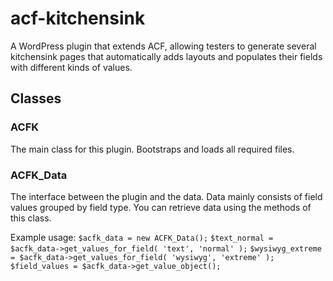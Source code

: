 # acf-kitchensink

A WordPress plugin that extends ACF, allowing testers to generate several kitchensink pages that automatically adds layouts and populates their fields with different kinds of values.

## Classes

### ACFK

The main class for this plugin. Bootstraps and loads all required files.

### ACFK_Data

The interface between the plugin and the data. Data mainly consists of field values grouped by field type. You can retrieve data using the methods of this class.

Example usage:
`$acfk_data = new ACFK_Data();`
`$text_normal = $acfk_data->get_values_for_field( 'text', 'normal' );`
`$wysiwyg_extreme = $acfk_data->get_values_for_field( 'wysiwyg', 'extreme' );`
`$field_values = $acfk_data->get_value_object();`

